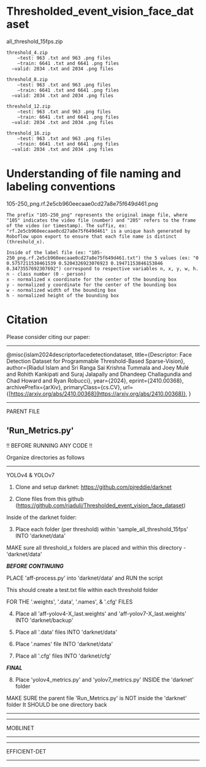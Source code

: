 # Thresholded_event_vision_face_dataset
all_threshold_15fps.zip

    threshold_4.zip
    	–test: 963 .txt and 963 .png files
    	–train: 6641 .txt and 6641 .png files
      –valid: 2034 .txt and 2034 .png files
    
    threshold_8.zip
    	–test: 963 .txt and 963 .png files
    	–train: 6641 .txt and 6641 .png files
      –valid: 2034 .txt and 2034 .png files
    
    threshold_12.zip
    	–test: 963 .txt and 963 .png files
    	–train: 6641 .txt and 6641 .png files
      –valid: 2034 .txt and 2034 .png files
    
    threshold_16.zip
    	–test: 963 .txt and 963 .png files
    	–train: 6641 .txt and 6641 .png files
      –valid: 2034 .txt and 2034 .png files

# Understanding of file naming and labeling conventions
105-250_png.rf.2e5cb960eecaae0cd27a8e75f649d461.png

    The prefix "105-250_png" represents the original image file, where "105" indicates the video file (number) and "205" refers to the frame of the video (or timestamp). The suffix, ex: "rf.2e5cb960eecaae0cd27a8e75f649d461" is a unique hash generated by Roboflow upon export to ensure that each file name is distinct (threshold_x).

    Inside of the label file (ex: "105-250_png.rf.2e5cb960eecaae0cd27a8e75f649d461.txt") the 5 values (ex: "0 0.5757211538461539 0.5204326923076923 0.19471153846153846 0.3473557692307692") correspond to respective variables n, x, y, w, h.
    n - class number (0 - person)
    x - normalized x coordinate for the center of the bounding box
    y - normalized y coordinate for the center of the bounding box
    w - normalized width of the bounding box
    h - normalized height of the bounding box

# Citation
Please consider citing our paper:

------------------------------------------------------------------
@misc{islam2024descriptorfacedetectiondataset,
      title={Descriptor: Face Detection Dataset for Programmable Threshold-Based Sparse-Vision}, 
      author={Riadul Islam and Sri Ranga Sai Krishna Tummala and Joey Mulé and Rohith Kankipati and Suraj Jalapally and Dhandeep Challagundla and Chad Howard and Ryan Robucci},
      year={2024},
      eprint={2410.00368},
      archivePrefix={arXiv},
      primaryClass={cs.CV},
      url={[https://arxiv.org/abs/2410.00368](https://arxiv.org/abs/2410.00368)}, 
}


------------------------------------------------------------------
PARENT FILE

'Run_Metrics.py'
------------------------------------------------------------------

!! BEFORE RUNNING ANY CODE !!

Organize directories as follows

------------------------------------------------------------------
YOLOv4 & YOLOv7

1. Clone and setup darknet: https://github.com/pjreddie/darknet

2. Clone files from this github (https://github.com/riaduli/Thresholded_event_vision_face_dataset)

Inside of the darknet folder:

3. Place each folder (per threshold) within 'sample_all_threshold_15fps' INTO 'darknet/data'

MAKE sure all threshold_x folders are placed and within this directory - 'darknet/data'

***BEFORE CONTINUING***

PLACE 'aff-process.py' into 'darknet/data' and RUN the script

This should create a test.txt file within each threshold folder

FOR THE '.weights', '.data', '.names', & '.cfg' FILES

4. Place all 'aff-yolov4-X_last.weights' and 'aff-yolov7-X_last.weights' INTO 'darknet/backup'

5. Place all '.data' files INTO 'darknet/data'

6. Place '.names' file INTO 'darknet/data'

7. Place all '.cfg' files INTO 'darknet/cfg'

***FINAL***

8. Place 'yolov4_metrics.py' and 'yolov7_metrics.py' INSIDE the 'darknet' folder

MAKE SURE the parent file 'Run_Metrics.py' is NOT inside the 'darknet' folder
It SHOULD be one directory back

------------------------------------------------------------------


------------------------------------------------------------------
MOBLINET

------------------------------------------------------------------


------------------------------------------------------------------
EFFICIENT-DET

------------------------------------------------------------------

